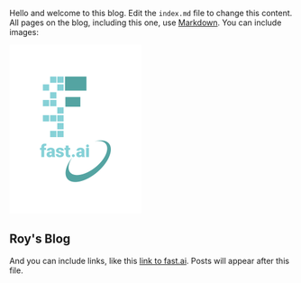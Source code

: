 Hello and welcome to this blog. Edit the `index.md` file to change this content. All pages on the blog, including this one, use [Markdown](https://guides.github.com/features/mastering-markdown/). You can include images:

![Image of fast.ai logo](images/logo.png)

## Roy's Blog

And you can include links, like this [link to fast.ai](https://www.fast.ai). Posts will appear after this file. 
